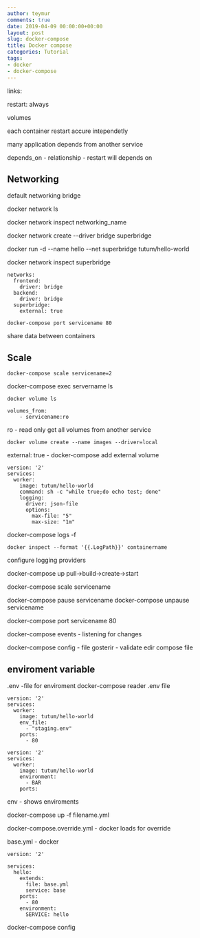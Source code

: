 ```yaml
---
author: teymur
comments: true
date: 2019-04-09 00:00:00+00:00
layout: post
slug: docker-compose
title: Docker compose
categories: Tutorial
tags:
- docker
- docker-compose
---
```


links:

restart: always

volumes

each container restart accure intependetly

many application depends from another service 

depends_on - relationship  - restart will depends on 

## Networking 

default networking bridge

docker network ls


docker network inspect networking_name

docker network create --driver bridge superbridge

docker run -d --name hello --net superbridge tutum/hello-world 

docker network inspect superbridge 
```
networks:
  frontend:
    driver: bridge
  backend:
    driver: bridge
  superbridge:
    external: true
```

```
docker-compose port servicename 80
```

share data between containers

## Scale

```
docker-compose scale servicename=2
```


docker-compose exec servername ls

```
docker volume ls 
```

```
volumes_from:
	- servicename:ro
```
ro - read only
get all volumes from another service


```
docker volume create --name images --driver=local
```

external: true - docker-compose add external volume

```
version: '2'
services:
  worker:
    image: tutum/hello-world
    command: sh -c "while true;do echo test; done"
    logging:
      driver: json-file
      options:
        max-file: "5"
        max-size: "1m"
```

docker-compose logs -f

```
docker inspect --format '{{.LogPath}}' containername 
```

configure logging providers

docker-compose up 
pull->build->create->start


docker-compose scale servicename

docker-compose pause servicename
docker-compose unpause servicename

docker-compose port servicename 80 


docker-compose events -  listening for changes

docker-compose config - file gosterir - validate edir compose file

## enviroment variable

.env -file for enviroment
docker-compose reader .env file 

```
version: '2'
services:
  worker:
    image: tutum/hello-world
    env_file:
      - "staging.env"
    ports:
      - 80
```

```
version: '2'
services:
  worker:
    image: tutum/hello-world
    environment:
      - BAR 
    ports:
```

env - shows enviroments 


docker-compose up -f filename.yml


docker-compose.override.yml - docker loads for override

base.yml - docker  

```
version: '2'

services: 
  hello:
    extends:
      file: base.yml
      service: base
    ports:
      - 80
    environment:
      SERVICE: hello
```

docker-compose config